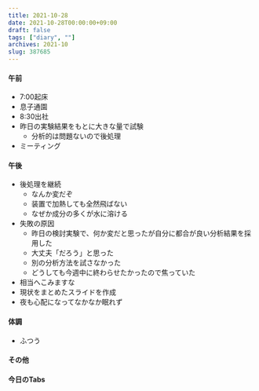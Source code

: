 ```yaml
---
title: 2021-10-28
date: 2021-10-28T00:00:00+09:00
draft: false
tags: ["diary", ""]
archives: 2021-10
slug: 387685
---
```

#### 午前
- 7:00起床
- 息子通園
- 8:30出社
- 昨日の実験結果をもとに大きな量で試験
  - 分析的は問題ないので後処理
- ミーティング
#### 午後
- 後処理を継続
  - なんか変だぞ
  - 装置で加熱しても全然飛ばない
  - なぜか成分の多くが水に溶ける
- 失敗の原因
  - 昨日の検討実験で、何か変だと思ったが自分に都合が良い分析結果を採用した
  - 大丈夫「だろう」と思った
  - 別の分析方法を試さなかった
  - どうしても今週中に終わらせたかったので焦っていた
- 相当へこみますな
- 現状をまとめたスライドを作成
- 夜も心配になってなかなか眠れず
#### 体調
- ふつう
#### その他
#### 今日のTabs